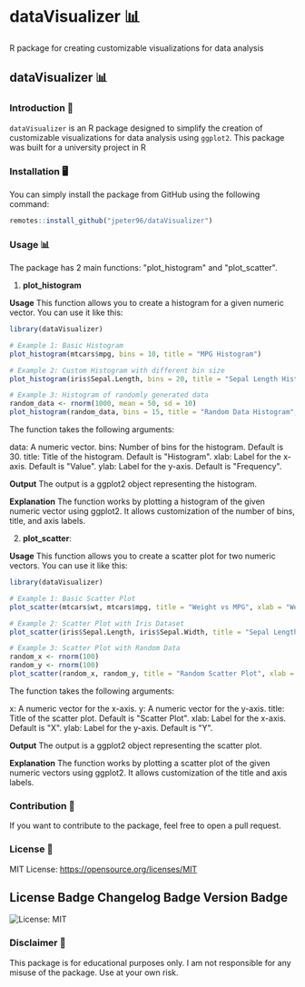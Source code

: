 # dataVisualizer 📊
R package for creating customizable visualizations for data analysis



## dataVisualizer 📊
### Introduction 📝
`dataVisualizer` is an R package designed to simplify the creation of customizable visualizations for data analysis using `ggplot2`. This package was built for a university project in R
### Installation 🖥️
You can simply install the package from GitHub using the following command:

```R
remotes::install_github("jpeter96/dataVisualizer")
```

### Usage 📊
The package has 2 main functions: "plot_histogram" and "plot_scatter".

1. **plot_histogram**

**Usage**
This function allows you to create a histogram for a given numeric vector. You can use it like this:
```R
library(dataVisualizer)

# Example 1: Basic Histogram
plot_histogram(mtcars$mpg, bins = 10, title = "MPG Histogram")

# Example 2: Custom Histogram with different bin size
plot_histogram(iris$Sepal.Length, bins = 20, title = "Sepal Length Histogram", xlab = "Sepal Length", ylab = "Frequency")

# Example 3: Histogram of randomly generated data
random_data <- rnorm(1000, mean = 50, sd = 10)
plot_histogram(random_data, bins = 15, title = "Random Data Histogram", xlab = "Values", ylab = "Count")
```
The function takes the following arguments:

data: A numeric vector.
bins: Number of bins for the histogram. Default is 30.
title: Title of the histogram. Default is "Histogram".
xlab: Label for the x-axis. Default is "Value".
ylab: Label for the y-axis. Default is "Frequency".

**Output**
The output is a ggplot2 object representing the histogram.

**Explanation**
The function works by plotting a histogram of the given numeric vector using ggplot2. It allows customization of the number of bins, title, and axis labels.


2. **plot_scatter**:
   
**Usage**
This function allows you to create a scatter plot for two numeric vectors. You can use it like this:
```R
library(dataVisualizer)

# Example 1: Basic Scatter Plot
plot_scatter(mtcars$wt, mtcars$mpg, title = "Weight vs MPG", xlab = "Weight", ylab = "MPG")

# Example 2: Scatter Plot with Iris Dataset
plot_scatter(iris$Sepal.Length, iris$Sepal.Width, title = "Sepal Length vs Width", xlab = "Sepal Length", ylab = "Sepal Width")

# Example 3: Scatter Plot with Random Data
random_x <- rnorm(100)
random_y <- rnorm(100)
plot_scatter(random_x, random_y, title = "Random Scatter Plot", xlab = "Random X", ylab = "Random Y")
```
The function takes the following arguments:

x: A numeric vector for the x-axis.
y: A numeric vector for the y-axis.
title: Title of the scatter plot. Default is "Scatter Plot".
xlab: Label for the x-axis. Default is "X".
ylab: Label for the y-axis. Default is "Y".

**Output**
The output is a ggplot2 object representing the scatter plot.

**Explanation**
The function works by plotting a scatter plot of the given numeric vectors using ggplot2. It allows customization of the title and axis labels.


### Contribution 🤝
If you want to contribute to the package, feel free to open a pull request.

### License 📜
MIT License: https://opensource.org/licenses/MIT
## License Badge Changelog Badge Version Badge
<!-- You can add badges here using shields.io, for example: -->
![License: MIT](https://img.shields.io/badge/License-MIT-blue.svg)


### Disclaimer 🚨
This package is for educational purposes only. I am not responsible for any misuse of the package. Use at your own risk.
